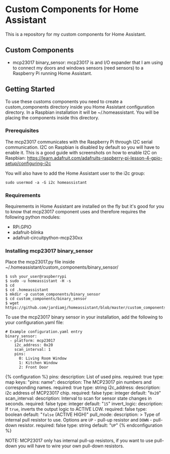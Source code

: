 # Custom Components for Home Assistant 

This is a repository for my custom components for Home Assistant.

## Custom Components
- mcp23017 binary_sensor:
  mcp23017 is and I/O expander that I am using to connect my doors and windows sensors (reed sensors) to a Raspberry Pi running Home Assistant.

## Getting Started

To use these customs components you need to create a custom_components directory inside you Home Assistant configuration directory. In a Raspbian installation it will be ~/.homeassistant.
You will be placing the components inside this directory.

### Prerequisites

The mcp23017 communicates with the Raspberry Pi through I2C serial communication. I2C on Raspbian is disabled by default so you will have to enable it.
This is a good guide with screenshots on how to enable I2C on Raspbian: https://learn.adafruit.com/adafruits-raspberry-pi-lesson-4-gpio-setup/configuring-i2c

You will also have to add the Home Assistant user to the i2c group:

```
sudo usermod -a -G i2c homeassistant
```
### Requirements

Requirements in Home Assistant are installed on the fly but it's good for you to know that mcp23017 component uses and therefore requires the following python modules:
- RPi.GPIO
- adafruit-blinka
- adafruit-circuitpython-mcp230xx

### Installing mcp23017 binary_sensor

Place the mcp23017.py file inside ~/.homeassistant/custom_components/binary_sensor/

```
$ ssh your_user@raspberrypi
$ sudo -u homeassistant -H -s
$ cd
$ cd .homeassistant
$ mkdir -p custom_components/binary_sensor
$ cd custom_components/binary_sensor
$ wget https://github.com/jardiamj/homeassistant/blob/master/custom_components/binary_sensor/mcp23017.py
```
To use the mcp23017 binary sensor in your installation, add the following to your configuration.yaml file:

```
# Example configuration.yaml entry
binary_sensor:
  - platform: mcp23017
    i2c_address: 0x20
    scan_interval: 1
    pins:
      0: Living Room Window
      1: Kitchen Window
      2: Front Door
```
{% configuration %}
pins:
  description: List of used pins.
  required: true
  type: map
  keys:
    "pins: name":
      description: The MCP23017 pin numbers and corresponding names.
      required: true
      type: string
i2c_address:
  description: i2c address of MCP23017 chip.
  required: false
  type: integer
  default: "`0x20`"
scan_interval:
  description: Interval to scan for sensor state changes in seconds.
  required: false
  type: integer
  default: "`15`"
invert_logic:
  description: If `true`, inverts the output logic to ACTIVE LOW.
  required: false
  type: boolean
  default: "`false` (ACTIVE HIGH)"
pull_mode:
  description: >
    Type of internal pull resistor to use.
    Options are `UP` - pull-up resistor and `DOWN` - pull-down resistor.
  required: false
  type: string
  default: "`UP`"
{% endconfiguration %}

NOTE: MCP23017 only has internal pull-up resistors, if you want to use pull-down you will have to wire your own pull-down resistors.

